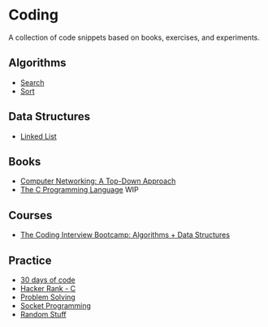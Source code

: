 # Coding
A collection of code snippets based on books, exercises, and experiments.

## Algorithms
- [Search](/algorithms/search)
- [Sort](/algorithms/sort)

## Data Structures
- [Linked List](/data-structures)

## Books
- [Computer Networking: A Top-Down Approach](/computer-networking-a-top-down-approach)
- [The C Programming Language](/the-c-programming-language) WIP

## Courses
- [The Coding Interview Bootcamp: Algorithms + Data Structures](/the-coding-interview-bootcamp)

## Practice
- [30 days of code](/30-days-of-code)
- [Hacker Rank - C](/hacker-rank-c)
- [Problem Solving](/problem-solving)
- [Socket Programming](/socket-programming)
- [Random Stuff](/random-stuff)
